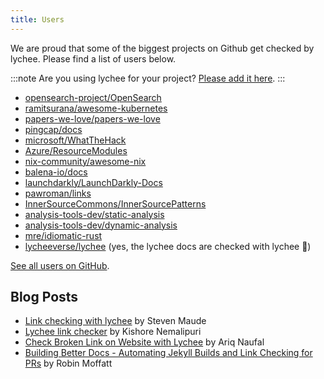 ```yaml
---
title: Users
---
```


We are proud that some of the biggest projects on Github get checked by lychee.
Please find a list of users below.

:::note
Are you using lychee for your project? [Please add it here](https://github.com/lycheeverse/lychee/pull/730).
:::

- [opensearch-project/OpenSearch](https://github.com/opensearch-project/OpenSearch)
- [ramitsurana/awesome-kubernetes](https://github.com/ramitsurana/awesome-kubernetes)
- [papers-we-love/papers-we-love](https://github.com/papers-we-love/papers-we-love)
- [pingcap/docs](https://github.com/pingcap/docs)
- [microsoft/WhatTheHack](https://github.com/microsoft/WhatTheHack)
- [Azure/ResourceModules](https://github.com/Azure/ResourceModules)
- [nix-community/awesome-nix](https://github.com/nix-community/awesome-nix)
- [balena-io/docs](https://github.com/balena-io/docs)
- [launchdarkly/LaunchDarkly-Docs](https://github.com/launchdarkly/LaunchDarkly-Docs)
- [pawroman/links](https://github.com/pawroman/links)
- [InnerSourceCommons/InnerSourcePatterns](https://github.com/InnerSourceCommons/InnerSourcePatterns)
- [analysis-tools-dev/static-analysis](https://github.com/analysis-tools-dev/static-analysis)
- [analysis-tools-dev/dynamic-analysis](https://github.com/analysis-tools-dev/dynamic-analysis)
- [mre/idiomatic-rust](https://github.com/mre/idiomatic-rust)
- [lycheeverse/lychee](https://github.com/lycheeverse/lychee) (yes, the lychee docs are checked with lychee 🤯)

[See all users on GitHub](https://github.com/lycheeverse/lychee-action/network/dependents).

## Blog Posts

- [Link checking with lychee](https://www.stevenmaude.co.uk/posts/link-checking-with-lychee) by Steven Maude
- [Lychee link checker](https://kishorenl-official.medium.com/lychee-link-checker-4443e9a4fee2) by Kishore Nemalipuri
- [Check Broken Link on Website with Lychee](https://ariq.nauf.al/blog/check-broken-link-on-website-with-lychee/) by Ariq Naufal
- [Building Better Docs - Automating Jekyll Builds and Link Checking for PRs](https://rmoff.net/2023/04/20/building-better-docs-automating-jekyll-builds-and-link-checking-for-prs/) by Robin Moffatt

